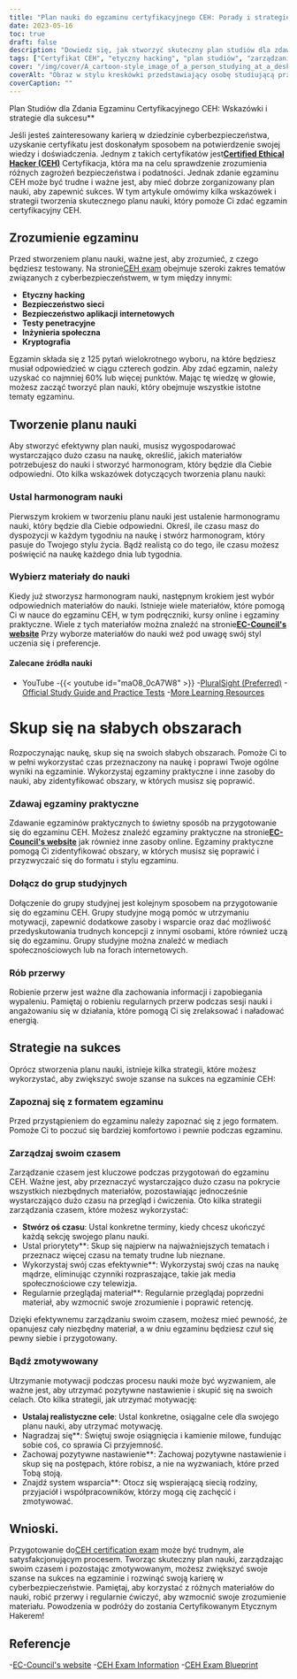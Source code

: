 ```yaml
---
title: "Plan nauki do egzaminu certyfikacyjnego CEH: Porady i strategie"
date: 2023-05-16
toc: true
draft: false
description: "Dowiedz się, jak stworzyć skuteczny plan studiów dla zdawania egzaminu certyfikacyjnego CEH z poradami i strategiami sukcesu."
tags: ["Certyfikat CEH", "etyczny hacking", "plan studiów", "zarządzanie czasem", "przygotowanie do egzaminu", "cybersecurity", "motywacja", "materiały do nauki", "pytania praktyczne", "przegląd", "EC-Council", "bezpieczeństwo informacji", "rozwój zawodowy", "Certyfikacja IT", "awans zawodowy", "bezpieczeństwo sieci", "test penetracyjny", "ocena podatności", "informacje o ubezpieczeniach", "badanie bezpieczeństwa"]
cover: "/img/cover/A_cartoon-style_image_of_a_person_studying_at_a_desk.png"
coverAlt: "Obraz w stylu kreskówki przedstawiający osobę studiującą przy biurku z laptopem i różnymi książkami i notatkami, z logo CEH w tle."
coverCaption: ""
---
```

 Plan Studiów dla Zdania Egzaminu Certyfikacyjnego CEH: Wskazówki i strategie dla sukcesu**

Jeśli jesteś zainteresowany karierą w dziedzinie cyberbezpieczeństwa, uzyskanie certyfikatu jest doskonałym sposobem na potwierdzenie swojej wiedzy i doświadczenia. Jednym z takich certyfikatów jest[**Certified Ethical Hacker (CEH)**](https://www.eccouncil.org/certified-ethical-hacker-training-and-certification/) Certyfikacja, która ma na celu sprawdzenie zrozumienia różnych zagrożeń bezpieczeństwa i podatności. Jednak zdanie egzaminu CEH może być trudne i ważne jest, aby mieć dobrze zorganizowany plan nauki, aby zapewnić sukces. W tym artykule omówimy kilka wskazówek i strategii tworzenia skutecznego planu nauki, który pomoże Ci zdać egzamin certyfikacyjny CEH.

## Zrozumienie egzaminu

Przed stworzeniem planu nauki, ważne jest, aby zrozumieć, z czego będziesz testowany. Na stronie[CEH exam](https://www.eccouncil.org/certified-ethical-hacker-training-and-certification/) obejmuje szeroki zakres tematów związanych z cyberbezpieczeństwem, w tym między innymi:

- **Etyczny hacking**
- **Bezpieczeństwo sieci**
- **Bezpieczeństwo aplikacji internetowych**
- **Testy penetracyjne**
- **Inżynieria społeczna**
- **Kryptografia**

Egzamin składa się z 125 pytań wielokrotnego wyboru, na które będziesz musiał odpowiedzieć w ciągu czterech godzin. Aby zdać egzamin, należy uzyskać co najmniej 60% lub więcej punktów. Mając tę wiedzę w głowie, możesz zacząć tworzyć plan nauki, który obejmuje wszystkie istotne tematy egzaminu.

## Tworzenie planu nauki

Aby stworzyć efektywny plan nauki, musisz wygospodarować wystarczająco dużo czasu na naukę, określić, jakich materiałów potrzebujesz do nauki i stworzyć harmonogram, który będzie dla Ciebie odpowiedni. Oto kilka wskazówek dotyczących tworzenia planu nauki:

### Ustal harmonogram nauki

Pierwszym krokiem w tworzeniu planu nauki jest ustalenie harmonogramu nauki, który będzie dla Ciebie odpowiedni. Określ, ile czasu masz do dyspozycji w każdym tygodniu na naukę i stwórz harmonogram, który pasuje do Twojego stylu życia. Bądź realistą co do tego, ile czasu możesz poświęcić na naukę każdego dnia lub tygodnia.

### Wybierz materiały do nauki

Kiedy już stworzysz harmonogram nauki, następnym krokiem jest wybór odpowiednich materiałów do nauki. Istnieje wiele materiałów, które pomogą Ci w nauce do egzaminu CEH, w tym podręczniki, kursy online i egzaminy praktyczne. Wiele z tych materiałów można znaleźć na stronie[**EC-Council's website**](https://www.eccouncil.org/certified-ethical-hacker-training-and-certification/) Przy wyborze materiałów do nauki weź pod uwagę swój styl uczenia się i preferencje.

#### Zalecane źródła nauki
- YouTube
  -{{< youtube id="maO8_0cA7W8" >}}
-[PluralSight (Preferred)](https://www.pluralsight.com/)
-[Official Study Guide and Practice Tests](https://amzn.to/42lr6pu)
-[More Learning Resources](https://simeononsecurity.com/recommendations/learning_resources)

# Skup się na słabych obszarach

Rozpoczynając naukę, skup się na swoich słabych obszarach. Pomoże Ci to w pełni wykorzystać czas przeznaczony na naukę i poprawi Twoje ogólne wyniki na egzaminie. Wykorzystaj egzaminy praktyczne i inne zasoby do nauki, aby zidentyfikować obszary, w których musisz się poprawić.

### Zdawaj egzaminy praktyczne

Zdawanie egzaminów praktycznych to świetny sposób na przygotowanie się do egzaminu CEH. Możesz znaleźć egzaminy praktyczne na stronie[**EC-Council's website**](https://www.eccouncil.org/certified-ethical-hacker-training-and-certification/) jak również inne zasoby online. Egzaminy praktyczne pomogą Ci zidentyfikować obszary, w których musisz się poprawić i przyzwyczaić się do formatu i stylu egzaminu.

### Dołącz do grup studyjnych

Dołączenie do grupy studyjnej jest kolejnym sposobem na przygotowanie się do egzaminu CEH. Grupy studyjne mogą pomóc w utrzymaniu motywacji, zapewnić dodatkowe zasoby i wsparcie oraz dać możliwość przedyskutowania trudnych koncepcji z innymi osobami, które również uczą się do egzaminu. Grupy studyjne można znaleźć w mediach społecznościowych lub na forach internetowych.

### Rób przerwy

Robienie przerw jest ważne dla zachowania informacji i zapobiegania wypaleniu. Pamiętaj o robieniu regularnych przerw podczas sesji nauki i angażowaniu się w działania, które pomogą Ci się zrelaksować i naładować energią.

## Strategie na sukces

Oprócz stworzenia planu nauki, istnieje kilka strategii, które możesz wykorzystać, aby zwiększyć swoje szanse na sukces na egzaminie CEH:

### Zapoznaj się z formatem egzaminu

Przed przystąpieniem do egzaminu należy zapoznać się z jego formatem. Pomoże Ci to poczuć się bardziej komfortowo i pewnie podczas egzaminu.

### Zarządzaj swoim czasem

Zarządzanie czasem jest kluczowe podczas przygotowań do egzaminu CEH. Ważne jest, aby przeznaczyć wystarczająco dużo czasu na pokrycie wszystkich niezbędnych materiałów, pozostawiając jednocześnie wystarczająco dużo czasu na przegląd i ćwiczenia. Oto kilka strategii zarządzania czasem, które możesz wykorzystać:

- **Stwórz oś czasu**: Ustal konkretne terminy, kiedy chcesz ukończyć każdą sekcję swojego planu nauki.
- Ustal priorytety**: Skup się najpierw na najważniejszych tematach i przeznacz więcej czasu na tematy trudne lub nieznane.
- Wykorzystaj swój czas efektywnie**: Wykorzystaj swój czas na naukę mądrze, eliminując czynniki rozpraszające, takie jak media społecznościowe czy telewizja.
- Regularnie przeglądaj materiał**: Regularnie przeglądaj poprzedni materiał, aby wzmocnić swoje zrozumienie i poprawić retencję.

Dzięki efektywnemu zarządzaniu swoim czasem, możesz mieć pewność, że opanujesz cały niezbędny materiał, a w dniu egzaminu będziesz czuł się pewny siebie i przygotowany.

### Bądź zmotywowany

Utrzymanie motywacji podczas procesu nauki może być wyzwaniem, ale ważne jest, aby utrzymać pozytywne nastawienie i skupić się na swoich celach. Oto kilka strategii, jak utrzymać motywację:

- **Ustalaj realistyczne cele**: Ustal konkretne, osiągalne cele dla swojego planu nauki, aby utrzymać motywację.
- Nagradzaj się**: Świętuj swoje osiągnięcia i kamienie milowe, fundując sobie coś, co sprawia Ci przyjemność.
- Zachowaj pozytywne nastawienie**: Zachowaj pozytywne nastawienie i skup się na postępach, które robisz, a nie na wyzwaniach, które przed Tobą stoją.
- Znajdź system wsparcia**: Otocz się wspierającą siecią rodziny, przyjaciół i współpracowników, którzy mogą cię zachęcić i zmotywować.

## Wnioski.

Przygotowanie do[CEH certification exam](https://www.eccouncil.org/certified-ethical-hacker-training-and-certification/) może być trudnym, ale satysfakcjonującym procesem. Tworząc skuteczny plan nauki, zarządzając swoim czasem i pozostając zmotywowanym, możesz zwiększyć swoje szanse na sukces na egzaminie i rozwinąć swoją karierę w cyberbezpieczeństwie. Pamiętaj, aby korzystać z różnych materiałów do nauki, robić przerwy i regularnie ćwiczyć, aby wzmocnić swoje zrozumienie materiału. Powodzenia w podróży do zostania Certyfikowanym Etycznym Hakerem!

## Referencje

-[EC-Council's website](https://www.eccouncil.org/)
-[CEH Exam Information](https://www.eccouncil.org/programs/certified-ethical-hacker-ceh/)
-[CEH Exam Blueprint](https://cert.eccouncil.org/images/doc/CEH-Exam-Blueprint-v3.0.pdf)
